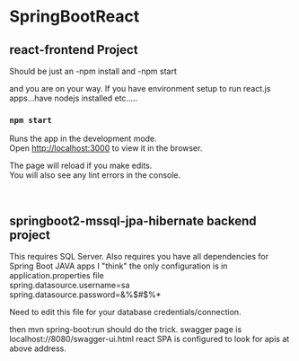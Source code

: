 # SpringBootReact


## react-frontend Project

Should be just an 
-npm install and
-npm start

and you are on your way. If you have environment setup to run react.js apps...have nodejs installed etc.....


### `npm start`

Runs the app in the development mode.<br />
Open [http://localhost:3000](http://localhost:3000) to view it in the browser.

The page will reload if you make edits.<br />
You will also see any lint errors in the console.


<br>

## springboot2-mssql-jpa-hibernate backend project

This requires SQL Server.
Also requires you have all dependencies for Spring Boot JAVA apps
I "think" the only configuration is in application.properties file<br>
spring.datasource.username=sa<br>
spring.datasource.password=&%$#$%*<br>

Need to edit this file for your database credentials/connection.

then mvn spring-boot:run should do the trick.
swagger page is localhost://8080/swagger-ui.html
react SPA is configured to look for apis at above address.







